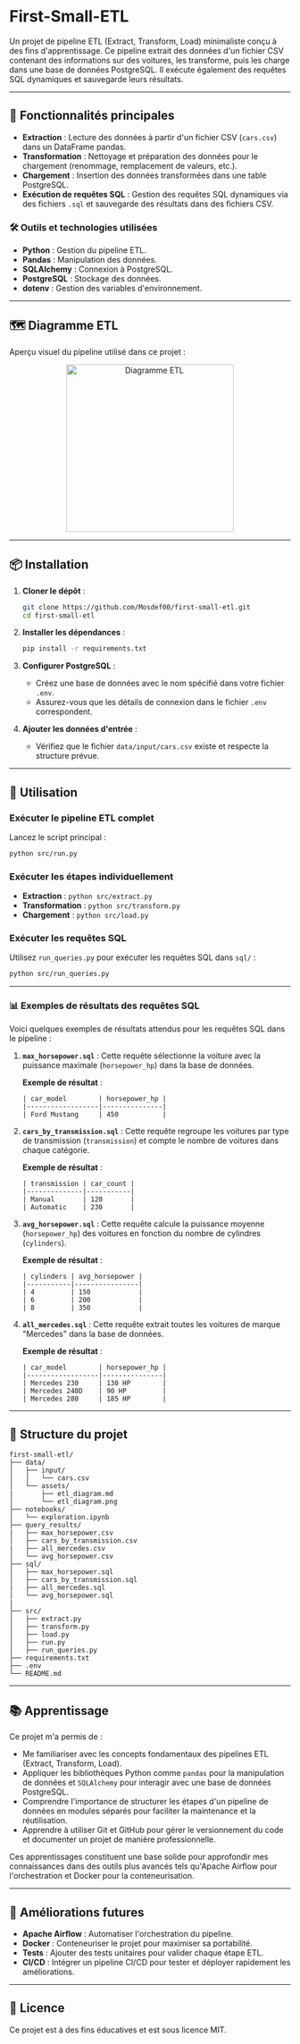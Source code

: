 # First-Small-ETL

Un projet de pipeline ETL (Extract, Transform, Load) minimaliste conçu à des fins d'apprentissage. Ce pipeline extrait des données d'un fichier CSV contenant des informations sur des voitures, les transforme, puis les charge dans une base de données PostgreSQL. Il exécute également des requêtes SQL dynamiques et sauvegarde leurs résultats.

---

## 🚀 Fonctionnalités principales
- **Extraction** : Lecture des données à partir d'un fichier CSV (`cars.csv`) dans un DataFrame pandas.
- **Transformation** : Nettoyage et préparation des données pour le chargement (renommage, remplacement de valeurs, etc.).
- **Chargement** : Insertion des données transformées dans une table PostgreSQL.
- **Exécution de requêtes SQL** : Gestion des requêtes SQL dynamiques via des fichiers `.sql` et sauvegarde des résultats dans des fichiers CSV.

### 🛠️ Outils et technologies utilisées
- **Python** : Gestion du pipeline ETL.
- **Pandas** : Manipulation des données.
- **SQLAlchemy** : Connexion à PostgreSQL.
- **PostgreSQL** : Stockage des données.
- **dotenv** : Gestion des variables d'environnement.

---

## 🗺️ Diagramme ETL

Aperçu visuel du pipeline utilisé dans ce projet :

<div align="center">
<img src="data/assets/etl_diagram.png" alt="Diagramme ETL" width="300">
</div>

---

## 📦 Installation

1. **Cloner le dépôt** :
   ```bash
   git clone https://github.com/Mosdef00/first-small-etl.git
   cd first-small-etl
   ```

2. **Installer les dépendances** :
   ```bash
   pip install -r requirements.txt
   ```

3. **Configurer PostgreSQL** :
   - Créez une base de données avec le nom spécifié dans votre fichier `.env`.
   - Assurez-vous que les détails de connexion dans le fichier `.env` correspondent.

4. **Ajouter les données d'entrée** :
   - Vérifiez que le fichier `data/input/cars.csv` existe et respecte la structure prévue.

---

## 🚀 Utilisation

### **Exécuter le pipeline ETL complet**
Lancez le script principal :
```bash
python src/run.py
```

### **Exécuter les étapes individuellement**
- **Extraction** : `python src/extract.py`
- **Transformation** : `python src/transform.py`
- **Chargement** : `python src/load.py`

### **Exécuter les requêtes SQL**
Utilisez `run_queries.py` pour exécuter les requêtes SQL dans `sql/` :
```bash
python src/run_queries.py
```

---

### 📊 Exemples de résultats des requêtes SQL

Voici quelques exemples de résultats attendus pour les requêtes SQL dans le pipeline :

1. **`max_horsepower.sql`** :
   Cette requête sélectionne la voiture avec la puissance maximale (`horsepower_hp`) dans la base de données.

   **Exemple de résultat** :
   ```
   | car_model        | horsepower_hp |
   |------------------|---------------|
   | Ford Mustang     | 450           |
   ```

2. **`cars_by_transmission.sql`** :
   Cette requête regroupe les voitures par type de transmission (`transmission`) et compte le nombre de voitures dans chaque catégorie.

   **Exemple de résultat** :
   ```
   | transmission | car_count |
   |--------------|-----------|
   | Manual       | 120       |
   | Automatic    | 230       |
   ```

3. **`avg_horsepower.sql`** :
   Cette requête calcule la puissance moyenne (`horsepower_hp`) des voitures en fonction du nombre de cylindres (`cylinders`).

   **Exemple de résultat** :
   ```
   | cylinders | avg_horsepower |
   |-----------|----------------|
   | 4         | 150            |
   | 6         | 200            |
   | 8         | 350            |
   ```

4. **`all_mercedes.sql`** :
   Cette requête extrait toutes les voitures de marque "Mercedes" dans la base de données.

   **Exemple de résultat** :
   ```
   | car_model        | horsepower_hp |
   |------------------|---------------|
   | Mercedes 230     | 130 HP        |
   | Mercedes 240D    | 90 HP         |
   | Mercedes 280     | 185 HP        |
   ```

---

## 📂 Structure du projet

```
first-small-etl/
├── data/
│   ├── input/
│   │   └── cars.csv
│   └── assets/
|       ├── etl_diagram.md
│       └── etl_diagram.png
├── notebooks/
│   └── exploration.ipynb
├── query_results/
|   ├── max_horsepower.csv
│   ├── cars_by_transmission.csv
|   ├── all_mercedes.csv
│   └── avg_horsepower.csv
├── sql/
│   ├── max_horsepower.sql
│   ├── cars_by_transmission.sql
|   ├── all_mercedes.sql
│   └── avg_horsepower.sql
|   
├── src/
│   ├── extract.py
│   ├── transform.py
│   ├── load.py
│   ├── run.py
│   ├── run_queries.py
├── requirements.txt
├── .env
└── README.md
```

---

## 📚 Apprentissage

Ce projet m'a permis de :
- Me familiariser avec les concepts fondamentaux des pipelines ETL (Extract, Transform, Load).
- Appliquer les bibliothèques Python comme `pandas` pour la manipulation de données et `SQLAlchemy` pour interagir avec une base de données PostgreSQL.
- Comprendre l'importance de structurer les étapes d'un pipeline de données en modules séparés pour faciliter la maintenance et la réutilisation.
- Apprendre à utiliser Git et GitHub pour gérer le versionnement du code et documenter un projet de manière professionnelle.

Ces apprentissages constituent une base solide pour approfondir mes connaissances dans des outils plus avancés tels qu'Apache Airflow pour l'orchestration et Docker pour la conteneurisation.

---

## 🐾 Améliorations futures
- **Apache Airflow** : Automatiser l'orchestration du pipeline.
- **Docker** : Conteneuriser le projet pour maximiser sa portabilité.
- **Tests** : Ajouter des tests unitaires pour valider chaque étape ETL.
- **CI/CD** : Intégrer un pipeline CI/CD pour tester et déployer rapidement les améliorations.

---

## 📝 Licence
Ce projet est à des fins éducatives et est sous licence MIT.